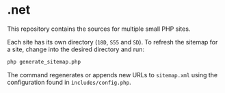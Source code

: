 # .net

This repository contains the sources for multiple small PHP sites.

Each site has its own directory (`18D`, `S55` and `SD`). To refresh the
sitemap for a site, change into the desired directory and run:

```bash
php generate_sitemap.php
```

The command regenerates or appends new URLs to `sitemap.xml` using the
configuration found in `includes/config.php`.


